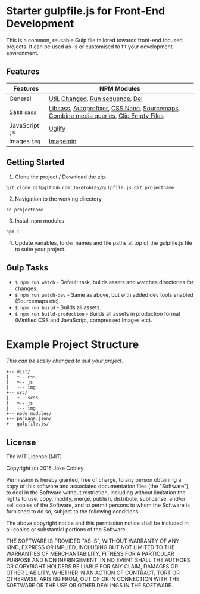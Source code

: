 # Starter gulpfile.js for Front-End Development
This is a common, reusable Gulp file tailored towards front-end focused projects. It can be used as-is or customised to fit your development environment.

## Features
| Features          | NPM Modules                                              |
| ----------------- |--------------------------------------------------------|
| General           | [Util](https://www.npmjs.com/package/gulp-util), [Changed](https://www.npmjs.com/package/gulp-changed), [Run sequence](https://www.npmjs.com/package/run-sequence), [Del](https://www.npmjs.com/package/del) |
| Sass `sass`       | [Libsass](https://www.npmjs.com/package/node-sass), [Autoprefixer](https://www.npmjs.com/package/gulp-autoprefixer), [CSS Nano](https://www.npmjs.com/package/gulp-cssnano), [Sourcemaps](https://www.npmjs.com/package/gulp-sourcemaps), [Combine media queries](https://www.npmjs.com/package/gulp-combine-mq), [Clip Empty Files](https://www.npmjs.com/package/gulp-clip-empty-files) |
| JavaScript `js`   | [Uglify](https://www.npmjs.com/package/gulp-uglify) |
| Images `img`      | [Imagemin](https://www.npmjs.com/package/gulp-imagemin) |

## Getting Started
1. Clone the project / Download the zip.
```
git clone git@github.com:JakeCobley/gulpfile.js.git projectname
```
2. Navigation to the working directory
```
cd projectname
```
3. Install npm modules
```
npm i
```
4. Update variables, folder names and file paths at top of the gulpfile.js file to suite your project.

## Gulp Tasks
* `$ npm run watch` - Default task, builds assets and watches directories for changes.
* `$ npm run watch-dev` - Same as above, but with added dev tools enabled (Sourcemaps etc).
* `$ npm run build` - Builds all assets.
* `$ npm run build-production` - Builds all assets in production format (Minified CSS and JavaScript, compressed Images etc).


# Example Project Structure
*This can be easily changed to suit your project.*
```
+-- dist/
|   +-- css
|   +-- js
|   +-- img
+-- src/
|   +-- scss
|   +-- js
|   +-- img
+-- node_modules/
+-- package.json/
+-- gulpfile.js/
```

## License
The MIT License (MIT)

Copyright (c) 2015 Jake Cobley

Permission is hereby granted, free of charge, to any person obtaining a copy
of this software and associated documentation files (the "Software"), to deal
in the Software without restriction, including without limitation the rights
to use, copy, modify, merge, publish, distribute, sublicense, and/or sell
copies of the Software, and to permit persons to whom the Software is
furnished to do so, subject to the following conditions:

The above copyright notice and this permission notice shall be included in all
copies or substantial portions of the Software.

THE SOFTWARE IS PROVIDED "AS IS", WITHOUT WARRANTY OF ANY KIND, EXPRESS OR
IMPLIED, INCLUDING BUT NOT LIMITED TO THE WARRANTIES OF MERCHANTABILITY,
FITNESS FOR A PARTICULAR PURPOSE AND NON INFRINGEMENT. IN NO EVENT SHALL THE
AUTHORS OR COPYRIGHT HOLDERS BE LIABLE FOR ANY CLAIM, DAMAGES OR OTHER
LIABILITY, WHETHER IN AN ACTION OF CONTRACT, TORT OR OTHERWISE, ARISING FROM,
OUT OF OR IN CONNECTION WITH THE SOFTWARE OR THE USE OR OTHER DEALINGS IN THE
SOFTWARE.
